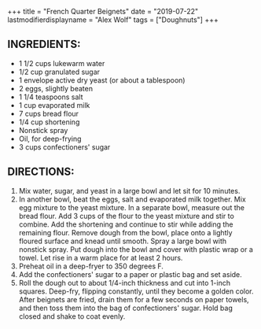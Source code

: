 +++
title = "French Quarter Beignets"
date = "2019-07-22"
lastmodifierdisplayname = "Alex Wolf"
tags = ["Doughnuts"]
+++

## INGREDIENTS:

* 1 1/2 cups lukewarm water
* 1/2 cup granulated sugar
* 1 envelope active dry yeast (or about a tablespoon)
* 2 eggs, slightly beaten
* 1 1/4 teaspoons salt
* 1 cup evaporated milk
* 7 cups bread flour
* 1/4 cup shortening
* Nonstick spray
* Oil, for deep-frying
* 3 cups confectioners' sugar

## DIRECTIONS:

1. Mix water, sugar, and yeast in a large bowl and let sit for 10 minutes.
1. In another bowl, beat the eggs, salt and evaporated milk together. Mix egg mixture to the yeast mixture. In a separate bowl, measure out the bread flour. Add 3 cups of the flour to the yeast mixture and stir to combine. Add the shortening and continue to stir while adding the remaining flour. Remove dough from the bowl, place onto a lightly floured surface and knead until smooth. Spray a large bowl with nonstick spray. Put dough into the bowl and cover with plastic wrap or a towel. Let rise in a warm place for at least 2 hours.
1. Preheat oil in a deep-fryer to 350 degrees F.
1. Add the confectioners' sugar to a paper or plastic bag and set aside.
1. Roll the dough out to about 1/4-inch thickness and cut into 1-inch squares. Deep-fry, flipping constantly, until they become a golden color. After beignets are fried, drain them for a few seconds on paper towels, and then toss them into the bag of confectioners' sugar. Hold bag closed and shake to coat evenly.
